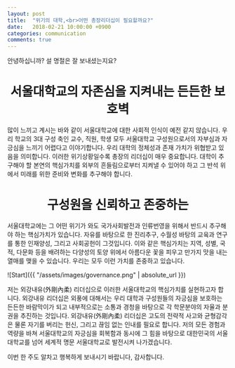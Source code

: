 ```yaml
---
layout: post
title:  "위기의 대학,<br>어떤 총장리더십이 필요할까요?"
date:   2018-02-21 10:00:00 +0900
categories: communication
comments: true
---
```


안녕하십니까? 설 명절은 잘 보내셨는지요?  

# <center>서울대학교의 자존심을 지켜내는 든든한 보호벽</center>

많이 느끼고 계시는 바와 같이 서울대학교에 대한 사회적 인식이 예전 같지 않습니다. 우리 학교의 3대 구성 축인 교수, 직원, 학생 모두 서울대학교 구성원으로서의 자부심과 자긍심을 느끼기 어렵다고 이야기합니다. 우리 대학의 정체성과 존재 가치가 위협받고 있음을 의미합니다. 이러한 위기상황일수록 총장의 리더십이 매우 중요합니다. 대학이 추구해야 할 본연의 핵심가치를 외부의 흔들림으로부터 지켜낼 수 있어야 하고 그 반석 위에서 미래를 위한 준비와 변화를 추구해야 합니다.

# <center>구성원을 신뢰하고 존중하는</center>

서울대학교에는 그 어떤 위기가 와도 국가사회발전과 인류번영을 위해서 반드시 추구해야 하는 핵심가치가 있습니다. 자유를 바탕으로 한 진리추구, 수월성 바탕의 교육과 연구를 통한 인재양성, 그리고 사회공헌이 그것입니다. 이와 같은 핵심가치는 지역, 성별, 국적, 다문화 등을 배려하는 다양성의 토양 위에서 아름다운 꽃을 피우고 만가지 맛을 내는 열매를 맺을 수 있습니다. 우리는 모두 이런 가치를 존중하고 있습니다.

![Start]({{ "/assets/images/governance.png" | absolute_url }})

저는 외강내유(外剛內柔) 리더십으로 이러한 서울대학교의 핵심가치를 실현하고자 합니다. 외강내유 리더십은 외풍에 대해서는 우리 대학과 구성원들의 자긍심을 보호하는 든든한 바람막이가 되고 내부적으로는 소통과 경청을 바탕으로 각 학문분야의 자율과 분권을 추진하는 것입니다. 외강내유(外剛內柔) 리더십은 고도의 전략적 사고와 균형감각은 물론 자기를 버리는 헌신, 그리고 끊임 없는 인내를 필요로 합니다. 저의 모든 경험과 역량을 바쳐 서울대학교의 자긍심을 회복함과 동시에 그 힘을 바탕으로 대한민국의 서울대학교를 넘어 세계적 명문 서울대학교로 발전시켜 나가겠습니다.

이번 한 주도 알차고 행복하게 보내시기 바랍니다, 감사합니다.
